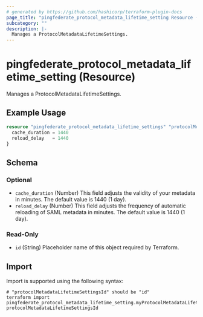 ```yaml
---
# generated by https://github.com/hashicorp/terraform-plugin-docs
page_title: "pingfederate_protocol_metadata_lifetime_setting Resource - terraform-provider-pingfederate"
subcategory: ""
description: |-
  Manages a ProtocolMetadataLifetimeSettings.
---
```


# pingfederate_protocol_metadata_lifetime_setting (Resource)

Manages a ProtocolMetadataLifetimeSettings.

## Example Usage

```terraform
resource "pingfederate_protocol_metadata_lifetime_settings" "protocolMetadataLifetimeSettingsExample" {
  cache_duration = 1440
  reload_delay   = 1440
}
```

<!-- schema generated by tfplugindocs -->
## Schema

### Optional

- `cache_duration` (Number) This field adjusts the validity of your metadata in minutes. The default value is 1440 (1 day).
- `reload_delay` (Number) This field adjusts the frequency of automatic reloading of SAML metadata in minutes. The default value is 1440 (1 day).

### Read-Only

- `id` (String) Placeholder name of this object required by Terraform.

## Import

Import is supported using the following syntax:

```shell
# "protocolMetadataLifetimeSettingsId" should be "id"
terraform import pingfederate_protocol_metadata_lifetime_setting.myProtocolMetadataLifetimeSettings protocolMetadataLifetimeSettingsId
```
